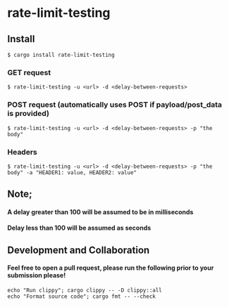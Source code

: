 # rate-limit-testing

## Install
```shell
$ cargo install rate-limit-testing
```

### GET request
```shell
$ rate-limit-testing -u <url> -d <delay-between-requests>
```

### POST request (automatically uses POST if payload/post_data is provided)
```shell
$ rate-limit-testing -u <url> -d <delay-between-requests> -p "the body"
```

### Headers
```shell
$ rate-limit-testing -u <url> -d <delay-between-requests> -p "the body" -a "HEADER1: value, HEADER2: value"
```


## Note;
#### A delay greater than 100 will be assumed to be in milliseconds
#### Delay less than 100 will be assumed as seconds

## Development and Collaboration
#### Feel free to open a pull request, please run the following prior to your submission please!
    echo "Run clippy"; cargo clippy -- -D clippy::all
    echo "Format source code"; cargo fmt -- --check
